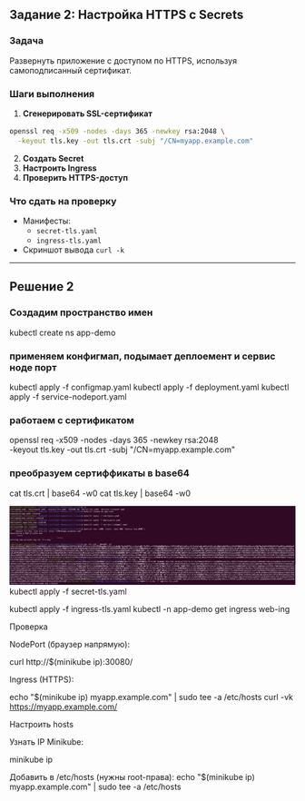 ## **Задание 2: Настройка HTTPS с Secrets**  
### **Задача**  
Развернуть приложение с доступом по HTTPS, используя самоподписанный сертификат.

### **Шаги выполнения**  
1. **Сгенерировать SSL-сертификат**
```bash
openssl req -x509 -nodes -days 365 -newkey rsa:2048 \
  -keyout tls.key -out tls.crt -subj "/CN=myapp.example.com"
```
2. **Создать Secret**
3. **Настроить Ingress**
4. **Проверить HTTPS-доступ**

### **Что сдать на проверку**  
- Манифесты:
  - `secret-tls.yaml`
  - `ingress-tls.yaml`
- Скриншот вывода `curl -k`

---

## Решение 2

### Создадим пространство имен
kubectl create ns app-demo

### применяем конфигмап, подымает деплоемент и сервис ноде порт
kubectl apply -f configmap.yaml
kubectl apply -f deployment.yaml
kubectl apply -f service-nodeport.yaml




### работаем с сертификатом 
openssl req -x509 -nodes -days 365 -newkey rsa:2048 \
  -keyout tls.key -out tls.crt -subj "/CN=myapp.example.com"



### преобразуем сертиффикаты в base64
cat tls.crt | base64 -w0
cat tls.key | base64 -w0

![рисунок 6](https://github.com/ysatii/kuber-homeworks2.3/blob/main/img/img_6.jpg)
kubectl apply -f secret-tls.yaml


kubectl apply -f ingress-tls.yaml
kubectl -n app-demo get ingress web-ing

 Проверка

NodePort (браузер напрямую):

curl http://$(minikube ip):30080/





Ingress (HTTPS):

echo "$(minikube ip) myapp.example.com" | sudo tee -a /etc/hosts
curl -vk https://myapp.example.com/

Настроить hosts

Узнать IP Minikube:

minikube ip


Добавить в /etc/hosts (нужны root-права):
echo "$(minikube ip) myapp.example.com" | sudo tee -a /etc/hosts